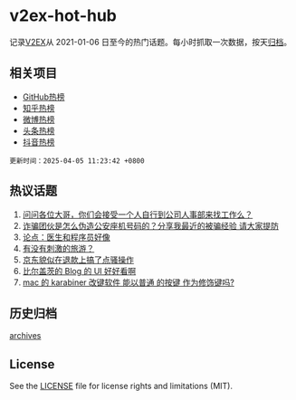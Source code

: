 # v2ex-hot-hub

 记录[V2EX](https://www.v2ex.com/)从 2021-01-06 日至今的热门话题。每小时抓取一次数据，按天[归档](archives)。
 
 ## 相关项目

- [GitHub热榜](https://github.com/lonnyzhang423/github-hot-hub)
- [知乎热榜](https://github.com/lonnyzhang423/zhihu-hot-hub)
- [微博热榜](https://github.com/lonnyzhang423/weibo-hot-hub)
- [头条热榜](https://github.com/lonnyzhang423/toutiao-hot-hub)
- [抖音热榜](https://github.com/lonnyzhang423/douyin-hot-hub)


 `更新时间：2025-04-05 11:23:42 +0800`

## 热议话题

1. [问问各位大哥，你们会接受一个人自行到公司人事部来找工作么？](https://www.v2ex.com/t/1123291)
1. [诈骗团伙是怎么伪造公安座机号码的？分享我最近的被骗经验 请大家提防](https://www.v2ex.com/t/1123326)
1. [论点：医生和程序员好像](https://www.v2ex.com/t/1123293)
1. [有没有刺激的旅游？](https://www.v2ex.com/t/1123290)
1. [京东貌似在退款上搞了点骚操作](https://www.v2ex.com/t/1123313)
1. [比尔盖茨的 Blog 的 UI 好好看啊](https://www.v2ex.com/t/1123346)
1. [mac 的 karabiner 改键软件 能以普通 的按键 作为修饰键吗?](https://www.v2ex.com/t/1123355)

## 历史归档

[archives](archives)

## License

See the [LICENSE](LICENSE) file for license rights and limitations (MIT).
